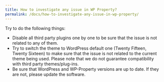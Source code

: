 ```yaml
---
title: How to investigate any issue in WP Property?
permalink: /docs/how-to-investigate-any-issue-in-wp-property/
---
```


Try to do the following things:
- Disable all third party plugins one by one to be sure that the issue is not related to any of them.
- Try to switch the theme to WordPress default one (Twenty Fifteen, Twenty Sixteen) to make sure that the issue is not related to the current theme being used. Please note that we do not guarantee compatibility with third party themes/plug-ins.                                                                                                                                                                                                                                                                                                                                                                                                                                                                                                   
- Be sure that WordPress and WP-Property versions are up to date. If they are not, please update the software. 
